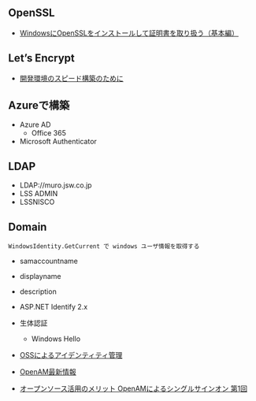 ## OpenSSL
* [WindowsにOpenSSLをインストールして証明書を取り扱う（基本編）](http://www.atmarkit.co.jp/ait/articles/1601/29/news043.html)

## Let’s Encrypt
* [開発環境のスピード構築のために](https://www.altus5.co.jp/blog/docker/2017/05/29/letsencript/)

## Azureで構築
* Azure AD
	+ Office 365
* Microsoft Authenticator


## LDAP
* LDAP://muro.jsw.co.jp
* LSS ADMIN
* LSSNISCO

## Domain
	WindowsIdentity.GetCurrent で windows ユーザ情報を取得する
* samaccountname
* displayname
* description

* ASP.NET Identify 2.x
* 生体認証
	- Windows Hello

* [OSSによるアイデンティティ管理](http://www.atmarkit.co.jp/ait/series/1179/)
* [OpenAM最新情報](http://kfep.jp/openam-news)
* [オープンソース活用のメリット OpenAMによるシングルサインオン 第1回](http://www.ogis-ri.co.jp/pickup/themistruct/note/note_sso01.html)

